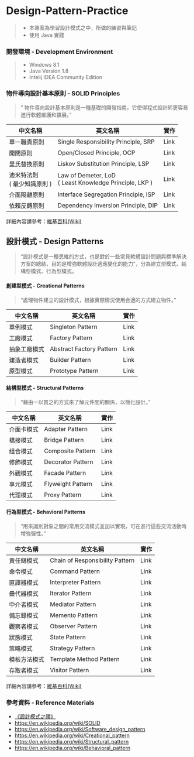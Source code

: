 # Design-Pattern-Practice
> - 本專案為學習設計模式之中，所做的練習與筆記
> - 使用 Java 實踐

### 開發環境 - Development Environment
> - Windows 8.1
> - Java Version 1.8
> - Intelij IDEA Community Edition

### 物件導向設計基本原則 - SOLID Principles
>“ 物件導向設計基本原則是一種基礎的開發指南，它使得程式設計師更容易進行軟體維護和擴展。”

| 中文名稱  | 英文名稱  | 實作  |
| ------------- | ------------- | ------------- |
| 單一職責原則  | Single Responsibility Principle, SRP  | Link |
| 開閉原則  | Open/Closed Principle, OCP  | Link |
| 里氏替換原則  | Liskov Substitution Principle, LSP  | Link |
| 迪米特法則<br>( 最少知識原則 ) | Law of Demeter, LoD<br>( Least Knowledge Principle, LKP )  | Link |
| 介面隔離原則  | Interface Segregation Principle, ISP  | Link |
| 依賴反轉原則  | Dependency Inversion Principle, DIP  | Link |

詳細內容請參考：[維基百科(Wiki)](https://en.wikipedia.org/wiki/SOLID)

## 設計模式 - Design Patterns
>“設計模式是一種思維的方式，也是對於一些常見軟體設計問題與標準解決方案的總結，目的是增強軟體設計適應變化的能力”，分為建立型模式、結構型模式、行為型模式。

#### 創建型模式 - Creational Patterns
>“處理物件建立的設計模式，根據實際情況使用合適的方式建立物件。”

| 中文名稱  | 英文名稱  | 實作  |
| ------------- | ------------- | ------------- |
| 單例模式  | Singleton Pattern  | Link  |
| 工廠模式  | Factory Pattern  | Link  |
| 抽象工廠模式  | Abstract Factory Pattern  | Link  |
| 建造者模式  | Builder Pattern  | Link  |
| 原型模式  | Prototype Pattern  | Link  |

#### 結構型模式 - Structural Patterns
>“藉由一以貫之的方式來了解元件間的關係，以簡化設計。”

| 中文名稱  | 英文名稱  | 實作  |
| ------------- | ------------- | ------------- |
| 介面卡模式  | Adapter Pattern  | Link  |
| 橋接模式  | Bridge Pattern  | Link  |
| 组合模式  | Composite Pattern  | Link  |
| 修飾模式  | Decorator Pattern  | Link  |
| 外觀模式  | Facade Pattern  | Link  |
| 享元模式  | Flyweight Pattern  | Link  |
| 代理模式  | Proxy Pattern  | Link  |

#### 行為型模式 - Behavioral Patterns
>“用來識別對象之間的常用交流模式並加以實現，可在進行這些交流活動時增強彈性。”

| 中文名稱  | 英文名稱  | 實作  |
| ------------- | ------------- | ------------- |
| 責任鏈模式  | Chain of Responsibility Pattern  | Link  |
| 命令模式  | Command Pattern  | Link  |
| 直譯器模式  | Interpreter Pattern  | Link  |
| 疊代器模式  | Iterator Pattern  | Link  |
| 中介者模式  | Mediator Pattern  | Link  |
| 備忘錄模式  | Memento Pattern  | Link  |
| 觀察者模式  | Observer Pattern  | Link  |
| 狀態模式  | State Pattern  | Link  |
| 策略模式  | Strategy Pattern  | Link  |
| 模板方法模式  | Template Method Pattern  | Link  |
| 存取者模式  | Visitor Pattern  | Link  |

詳細內容請參考：[維基百科(Wiki)](https://en.wikipedia.org/wiki/Software_design_pattern)

### 參考資料 - Reference Materials
- [《設計模式之禪》](http://www.books.com.tw/products/CN11096287 "《設計模式之禪》")
- https://en.wikipedia.org/wiki/SOLID
- https://en.wikipedia.org/wiki/Software_design_pattern
- https://en.wikipedia.org/wiki/Creational_pattern
- https://en.wikipedia.org/wiki/Structural_pattern
- https://en.wikipedia.org/wiki/Behavioral_pattern